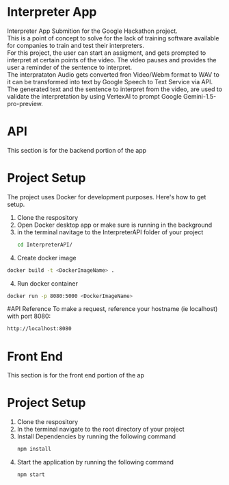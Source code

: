 # Interpreter App
Interpreter App Submition for the Google Hackathon project.\
This is a point of concept to solve for the lack of training software available for companies to train and test their interpreters.\
For this project, the user can start an assigment, and gets prompted to interpret at certain points of the video. The video pauses and provides the user a reminder of the sentence to interpret.\
The interprataton Audio gets converted fron Video/Webm format to WAV to it can be transformed into text by Google Speech to Text Service via API. \
The generated text and the sentence to interpret from the video, are used to validate the interpretation by using VertexAI to prompt Google Gemini-1.5-pro-preview.

# API
This section is for the backend portion of the app

# Project Setup
The project uses Docker for development purposes. Here's how to get setup.
1. Clone the respository
3. Open Docker desktop app or make sure is running in the background
4. in the terminal navitage to the InterpreterAPI folder of your project
   ```bash
   cd InterpreterAPI/
   ```
6. Create docker image
```bash
docker build -t <DockerImageName> .
```
4. Run docker container
```bash
docker run -p 8080:5000 <DockerImageName>
```

#API Reference
To make a request, reference your hostname (ie localhost) with port 8080:
```bash
http://localhost:8080
```


# Front End
This section is for the front end portion of the ap
# Project Setup
1. Clone the respository
2. In the terminal navigate to the root directory of your project
3. Install Dependencies by running the following command
   ```bash
   npm install
   ```
3. Start the application by running the following command
   ```bash
   npm start
   ```



